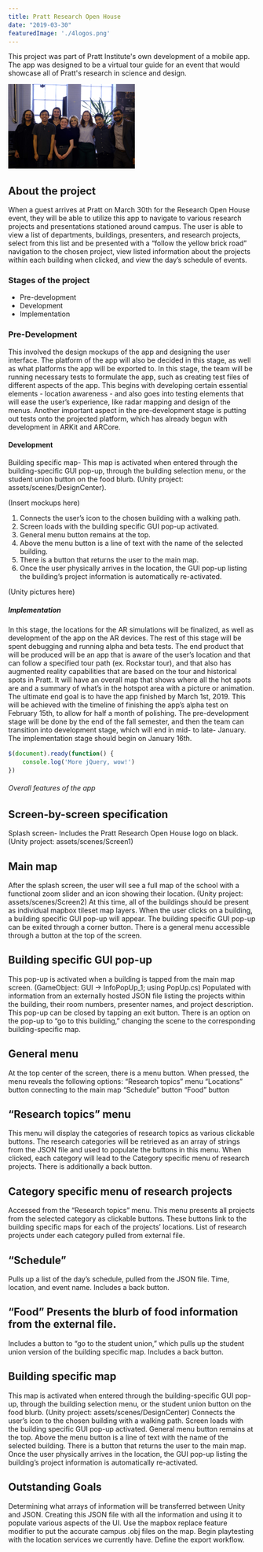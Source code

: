 ```yaml
---
title: Pratt Research Open House
date: "2019-03-30"
featuredImage: './4logos.png'
---
```


This project was part of Pratt Institute's own development of a mobile app. The app was designed to be a virtual tour guide for an event that would showcase all of Pratt's research in science and design. 

![Group](./groupPic.png)

<!-- end -->

## About the project

When a guest arrives at Pratt on March 30th for the Research Open House event, they will be able to utilize this app to navigate to various research projects and presentations stationed around campus. The user is able to view a list of departments, buildings, presenters, and research projects, select from this list and be presented with a “follow the yellow brick road” navigation to the chosen project, view listed information about the projects within each building when clicked, and view the day’s schedule of events. 

### Stages of the project

*   Pre-development
*   Development
*   Implementation

### Pre-Development 

This involved the design mockups of the app and designing the user interface. The platform of the app will also be decided in this stage, as well as what platforms the app will be exported to. In this stage, the team will be running necessary tests to formulate the app, such as creating test files of different aspects of the app. This begins with developing certain essential elements - location awareness - and also goes into testing elements that will ease the user’s experience, like radar mapping and design of the menus. Another important aspect in the pre-development stage is putting out tests onto the projected platform, which has already begun with development in ARKit and ARCore.

#### Development 

Building specific map- This map is activated when entered through the building-specific GUI pop-up, through the building selection menu, or the student union button on the food blurb. (Unity project: assets/scenes/DesignCenter). 

(Insert mockups here)

1. Connects the user’s icon to the chosen building with a walking path. 
2. Screen loads with the building specific GUI pop-up activated.
3. General menu button remains at the top.
4. Above the menu button is a line of text with the name of the selected building. 
5. There is a button that returns the user to the main map.
6. Once the user physically arrives in the location, the GUI pop-up listing the building’s project information is automatically re-activated. 

(Unity pictures here)

##### Implementation

 In this stage, the locations for the AR simulations will be finalized, as well as development of the app on the AR devices. The rest of this stage will be spent debugging and running alpha and beta tests. The end product that will be produced will be an app that is aware of the user’s location and that can follow a specified tour path (ex. Rockstar tour), and that also has augmented reality capabilities that are based on the tour and historical spots in Pratt. It will have an overall map that shows where all the hot spots are and a summary of what’s in the hotspot area with a picture or animation. The ultimate end goal is to have the app finished by March 1st, 2019. This will be achieved with the timeline of finishing the app’s alpha test on February 15th, to allow for half a month of polishing. The pre-development stage will be done by the end of the fall semester, and then the team can transition into development stage, which will end in mid- to late- January. The implementation stage should begin on January 16th. 


```javascript
$(document).ready(function() {
    console.log('More jQuery, wow!')
})
```

###### Overall features of the app 

## Screen-by-screen specification
Splash screen- Includes the Pratt Research Open House logo on black. (Unity project: assets/scenes/Screen1) 

## Main map

After the splash screen, the user will see a full map of the school with a functional zoom slider and an icon showing their location. (Unity project: assets/scenes/Screen2) 
At this time, all of the buildings should be present as individual mapbox tileset map layers. When the user clicks on a building, a building specific GUI pop-up will appear.
The building specific GUI pop-up can be exited through a corner button.
There is a general menu accessible through a button at the top of the screen.

## Building specific GUI pop-up

This pop-up is activated when a building is tapped from the main map screen. (GameObject: GUI -> InfoPopUp_1; using PopUp.cs)
Populated with information from an externally hosted JSON file listing the projects within the building, their room numbers, presenter names, and project description. 
This pop-up can be closed by tapping an exit button. 
There is an option on the pop-up to “go to this building,” changing the scene to the corresponding building-specific map. 

## General menu 

At the top center of the screen, there is a menu button. When pressed, the menu reveals the following options: 
“Research topics” menu
“Locations” button connecting to the main map
“Schedule” button 
“Food” button

## “Research topics” menu

This menu will display the categories of research topics as various clickable buttons.
The research categories will be retrieved as an array of strings from the JSON file and used to populate the buttons in this menu. 
When clicked, each category will lead to the Category specific menu of research projects.
There is additionally a back button.

## Category specific menu of research projects

Accessed from the “Research topics” menu. This menu presents all projects from the selected category as clickable buttons. 
These buttons link to the building specific maps for each of the projects’ locations.
List of research projects under each category pulled from external file.

## “Schedule”

Pulls up a list of the day’s schedule, pulled from the JSON file.
Time, location, and event name.
Includes a back button.

## “Food” Presents the blurb of food information from the external file.

Includes a button to “go to the student union,” which pulls up the student union version of the building specific map.
Includes a back button.

## Building specific map

This map is activated when entered through the building-specific GUI pop-up, through the building selection menu, or the student union button on the food blurb. (Unity project: assets/scenes/DesignCenter)
Connects the user’s icon to the chosen building with a walking path. 
Screen loads with the building specific GUI pop-up activated.
General menu button remains at the top.
Above the menu button is a line of text with the name of the selected building. 
There is a button that returns the user to the main map.
Once the user physically arrives in the location, the GUI pop-up listing the building’s project information is automatically re-activated. 

## Outstanding Goals

Determining what arrays of information will be transferred between Unity and JSON.
Creating this JSON file with all the information and using it to populate various aspects of the UI.
Use the mapbox replace feature modifier to put the accurate campus .obj files on the map.
Begin playtesting with the location services we currently have.
Define the export workflow.
